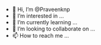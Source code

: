 - 👋 Hi, I’m @Praveenknp
- 👀 I’m interested in ...
- 🌱 I’m currently learning ...
- 💞️ I’m looking to collaborate on ...
- 📫 How to reach me ...

<!---
Praveenknp/Praveenknp is a ✨ special ✨ repository because its `README.md` (this file) appears on your GitHub profile.
You can click the Preview link to take a look at your changes.
--->
